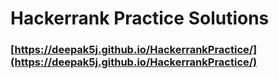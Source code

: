 # Hackerrank Practice Solutions

### [https://deepak5j.github.io/HackerrankPractice/](https://deepak5j.github.io/HackerrankPractice/)
